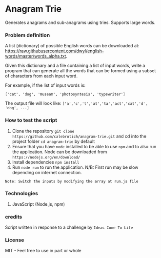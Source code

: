 # Anagram Trie
Generates anagrams and sub-anagrams using tries. Supports large words.

### Problem definition
A list (dictionary) of possible English words can be downloaded at:
https://raw.githubusercontent.com/dwyl/english-words/master/words_alpha.txt.

Given this dictionary and a file containing a list of input words, write a
program that can generate all the words that can be formed using a subset of
characters from each input word.

For example, if the list of input words is:

`['cat', 'dog', 'museam', 'photosyntesis', 'typewriter']`

The output file will look like:
`['a','c','t','at','ta','act','cat','d', 'dog', ...]`

    
### How to test the script
1. Clone the repository `git clone https://github.com/calebrotich/anagram-trie.git` and cd into the project folder `cd anagram-trie` by default
2. Ensure that you have `node` installed to be able to use `npm` and to also run the application. Node can be downloaded from `https://nodejs.org/en/download/`
3. Install dependencies `npm install`
4. Run `node run` to run the application. N/B: First run may be slow depending on internet connection.

`Note: Switch the inputs by modifying the array at run.js file`

### Technologies
1. JavaScript (Node.js, npm)

### credits
Script written in response to a challenge by `Ideas Come To Life`

### License
MIT - Feel free to use in part or whole